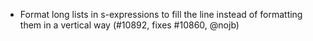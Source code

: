 - Format long lists in s-expressions to fill the line instead of formatting
  them in a vertical way (#10892, fixes #10860, @nojb)
